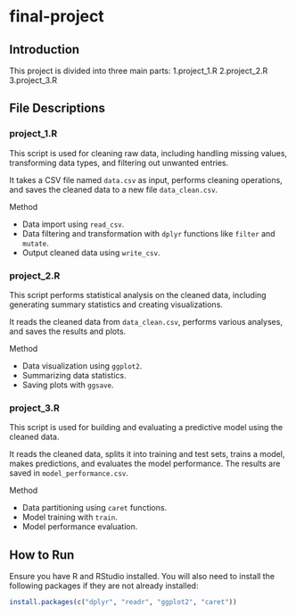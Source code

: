 # final-project

## Introduction

This project is divided into three main parts: 
1.project_1.R
2.project_2.R
3.project_3.R

## File Descriptions

### project_1.R

This script is used for cleaning raw data, including handling missing values, transforming data types, and filtering out unwanted entries.

It takes a CSV file named `data.csv` as input, performs cleaning operations, and saves the cleaned data to a new file `data_clean.csv`.

Method
  - Data import using `read_csv`.
  - Data filtering and transformation with `dplyr` functions like `filter` and `mutate`.
  - Output cleaned data using `write_csv`.

### project_2.R

This script performs statistical analysis on the cleaned data, including generating summary statistics and creating visualizations.

It reads the cleaned data from `data_clean.csv`, performs various analyses, and saves the results and plots.

Method
  - Data visualization using `ggplot2`.
  - Summarizing data statistics.
  - Saving plots with `ggsave`.

### project_3.R

This script is used for building and evaluating a predictive model using the cleaned data.

It reads the cleaned data, splits it into training and test sets, trains a model, makes predictions, and evaluates the model performance. The results are saved in `model_performance.csv`.

Method
  - Data partitioning using `caret` functions.
  - Model training with `train`.
  - Model performance evaluation.

## How to Run

Ensure you have R and RStudio installed. You will also need to install the following packages if they are not already installed:
   ```R
   install.packages(c("dplyr", "readr", "ggplot2", "caret"))
